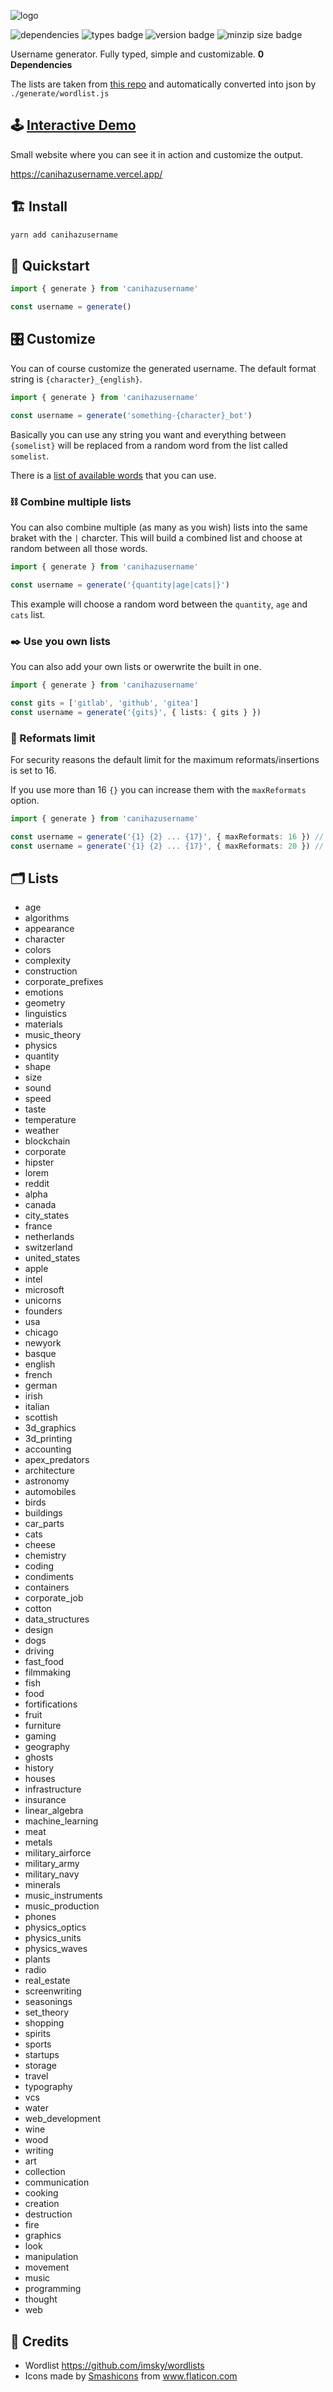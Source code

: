 ![logo](https://github.com/cupcakearmy/canihazusername/raw/master/.github/logo.png)

![dependencies](https://badgen.net/david/dep/cupcakearmy/canihazusername)
![types badge](https://badgen.net/npm/types/canihazusername)
![version badge](https://badgen.net/npm/v/canihazusername)
![minzip size badge](https://badgen.net/bundlephobia/minzip/canihazusername)

Username generator. Fully typed, simple and customizable. **0 Dependencies**

The lists are taken from [this repo](https://github.com/imsky/wordlists) and automatically converted into json by `./generate/wordlist.js`

## 🕹 [Interactive Demo](https://canihazusername.vercel.app/)

Small website where you can see it in action and customize the output.

https://canihazusername.vercel.app/

## 🏗 Install

```bash
yarn add canihazusername
```

## 🚀 Quickstart

```typescript
import { generate } from 'canihazusername'

const username = generate()
```

## 🎛 Customize

You can of course customize the generated username. The default format string is `{character}_{english}`.

```typescript
import { generate } from 'canihazusername'

const username = generate('something-{character}_bot')
```

Basically you can use any string you want and everything between `{somelist}` will be replaced from a random word from the list called `somelist`.

There is a [list of available words](#-lists) that you can use.

### ⛓ Combine multiple lists

You can also combine multiple (as many as you wish) lists into the same braket with the `|` charcter.
This will build a combined list and choose at random between all those words.

```typescript
import { generate } from 'canihazusername'

const username = generate('{quantity|age|cats|}')
```

This example will choose a random word between the `quantity`, `age` and `cats` list.

### ✒️ Use you own lists

You can also add your own lists or owerwrite the built in one.

```typescript
import { generate } from 'canihazusername'

const gits = ['gitlab', 'github', 'gitea']
const username = generate('{gits}', { lists: { gits } })
```

### 🔐 Reformats limit

For security reasons the default limit for the maximum reformats/insertions is set to 16.

If you use more than 16 `{}` you can increase them with the `maxReformats` option.

```typescript
import { generate } from 'canihazusername'

const username = generate('{1} {2} ... {17}', { maxReformats: 16 }) // ❌ The last one will not be replaced
const username = generate('{1} {2} ... {17}', { maxReformats: 20 }) // ✅
```

## 🗂 Lists

- age
- algorithms
- appearance
- character
- colors
- complexity
- construction
- corporate_prefixes
- emotions
- geometry
- linguistics
- materials
- music_theory
- physics
- quantity
- shape
- size
- sound
- speed
- taste
- temperature
- weather
- blockchain
- corporate
- hipster
- lorem
- reddit
- alpha
- canada
- city_states
- france
- netherlands
- switzerland
- united_states
- apple
- intel
- microsoft
- unicorns
- founders
- usa
- chicago
- newyork
- basque
- english
- french
- german
- irish
- italian
- scottish
- 3d_graphics
- 3d_printing
- accounting
- apex_predators
- architecture
- astronomy
- automobiles
- birds
- buildings
- car_parts
- cats
- cheese
- chemistry
- coding
- condiments
- containers
- corporate_job
- cotton
- data_structures
- design
- dogs
- driving
- fast_food
- filmmaking
- fish
- food
- fortifications
- fruit
- furniture
- gaming
- geography
- ghosts
- history
- houses
- infrastructure
- insurance
- linear_algebra
- machine_learning
- meat
- metals
- military_airforce
- military_army
- military_navy
- minerals
- music_instruments
- music_production
- phones
- physics_optics
- physics_units
- physics_waves
- plants
- radio
- real_estate
- screenwriting
- seasonings
- set_theory
- shopping
- spirits
- sports
- startups
- storage
- travel
- typography
- vcs
- water
- web_development
- wine
- wood
- writing
- art
- collection
- communication
- cooking
- creation
- destruction
- fire
- graphics
- look
- manipulation
- movement
- music
- programming
- thought
- web

## 🙏 Credits

- Wordlist https://github.com/imsky/wordlists
- Icons made by <a href="https://www.flaticon.com/authors/smashicons" title="Smashicons">Smashicons</a> from <a href="https://www.flaticon.com/" title="Flaticon"> www.flaticon.com</a>
